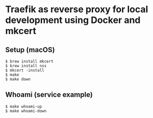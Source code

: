 # Traefik as reverse proxy for local development using Docker and mkcert

## Setup (macOS)

```shell
$ brew install mkcert
$ brew install nss
$ mkcert -install
$ make
$ make down
```

## Whoami (service example)

```shell
$ make whoami-up
$ make whoami-down
```
